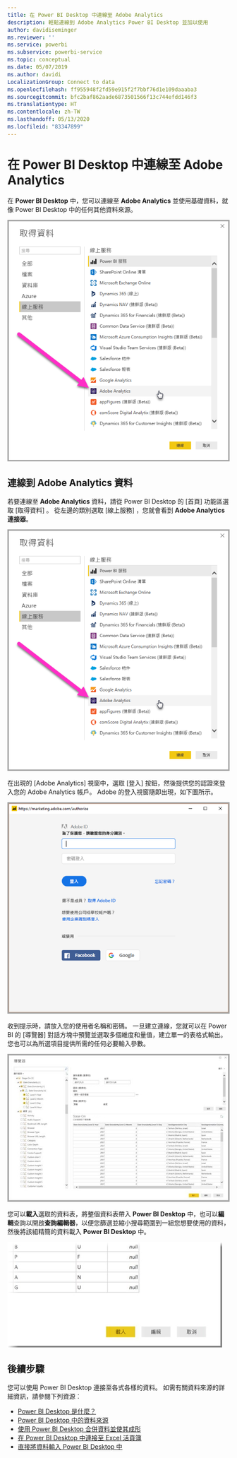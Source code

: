 ```yaml
---
title: 在 Power BI Desktop 中連線至 Adobe Analytics
description: 輕鬆連線到 Adobe Analytics Power BI Desktop 並加以使用
author: davidiseminger
ms.reviewer: ''
ms.service: powerbi
ms.subservice: powerbi-service
ms.topic: conceptual
ms.date: 05/07/2019
ms.author: davidi
LocalizationGroup: Connect to data
ms.openlocfilehash: ff955948f2fd59e915f2f7bbf76d1e109daaaba3
ms.sourcegitcommit: bfc2baf862aade6873501566f13c744efdd146f3
ms.translationtype: HT
ms.contentlocale: zh-TW
ms.lasthandoff: 05/13/2020
ms.locfileid: "83347899"
---
```

# <a name="connect-to-adobe-analytics-in-power-bi-desktop"></a>在 Power BI Desktop 中連線至 Adobe Analytics 
在 **Power BI Desktop** 中，您可以連線至 **Adobe Analytics** 並使用基礎資料，就像 Power BI Desktop 中的任何其他資料來源。 

![從 Adobe Analytics 取得資料](media/desktop-connect-adobe-analytics/connect-adobe-analytics_01.png)

## <a name="connect-to-adobe-analytics-data"></a>連線到 Adobe Analytics 資料
若要連線至 **Adobe Analytics** 資料，請從 Power BI Desktop 的 [首頁]  功能區選取 [取得資料]  。 從左邊的類別選取 [線上服務]  ，您就會看到 **Adobe Analytics 連接器**。

![從 Adobe Analytics 取得資料](media/desktop-connect-adobe-analytics/connect-adobe-analytics_01.png)

在出現的 [Adobe Analytics]  視窗中，選取 [登入]  按鈕，然後提供您的認證來登入您的 Adobe Analytics 帳戶。 Adobe 的登入視窗隨即出現，如下圖所示。

![登入 Adobe Analytics](media/desktop-connect-adobe-analytics/connect-adobe-analytics_03.png)

收到提示時，請放入您的使用者名稱和密碼。 一旦建立連線，您就可以在 Power BI 的 [導覽器]  對話方塊中預覽並選取多個維度和量值，建立單一的表格式輸出。 您也可以為所選項目提供所需的任何必要輸入參數。 

![使用導覽器選取資料](media/desktop-connect-adobe-analytics/connect-adobe-analytics_04.png)

您可以**載入**選取的資料表，將整個資料表帶入 **Power BI Desktop** 中，也可以**編輯**查詢以開啟**查詢編輯器**，以便您篩選並縮小搜尋範圍到一組您想要使用的資料，然後將該組精簡的資料載入 **Power BI Desktop** 中。

![使用導覽器載入或編輯資料](media/desktop-connect-adobe-analytics/connect-adobe-analytics_05.png)


## <a name="next-steps"></a>後續步驟
您可以使用 Power BI Desktop 連接至各式各樣的資料。 如需有關資料來源的詳細資訊，請參閱下列資源︰

* [Power BI Desktop 是什麼？](../fundamentals/desktop-what-is-desktop.md)
* [Power BI Desktop 中的資料來源](desktop-data-sources.md)
* [使用 Power BI Desktop 合併資料並使其成形](desktop-shape-and-combine-data.md)
* [在 Power BI Desktop 中連接至 Excel 活頁簿](desktop-connect-excel.md)   
* [直接將資料輸入 Power BI Desktop 中](desktop-enter-data-directly-into-desktop.md)   
